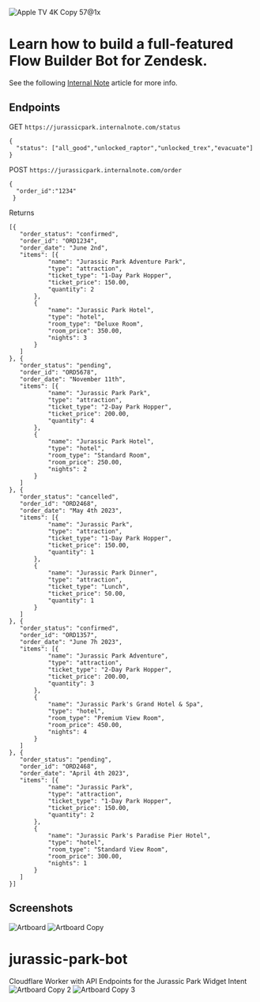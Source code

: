 ![Apple TV 4K Copy 57@1x](https://user-images.githubusercontent.com/894026/232208610-13e87b26-e4a1-4e43-a0d1-c2bef700d00c.jpg)
# Learn how to build a full-featured Flow Builder Bot for Zendesk.
See the following [Internal Note](internalnote.com/flow-builder-dinosaurs/
) article for more info.

## Endpoints
GET `https://jurassicpark.internalnote.com/status`

```
{
  "status": ["all_good","unlocked_raptor","unlocked_trex","evacuate"]
}
```

POST `https://jurassicpark.internalnote.com/order`
```
{
  "order_id":"1234"
 }
 ```
 
 Returns
 ```
 [{
	"order_status": "confirmed",
	"order_id": "ORD1234",
	"order_date": "June 2nd",
	"items": [{
			"name": "Jurassic Park Adventure Park",
			"type": "attraction",
			"ticket_type": "1-Day Park Hopper",
			"ticket_price": 150.00,
			"quantity": 2
		},
		{
			"name": "Jurassic Park Hotel",
			"type": "hotel",
			"room_type": "Deluxe Room",
			"room_price": 350.00,
			"nights": 3
		}
	]
}, {
	"order_status": "pending",
	"order_id": "ORD5678",
	"order_date": "November 11th",
	"items": [{
			"name": "Jurassic Park Park",
			"type": "attraction",
			"ticket_type": "2-Day Park Hopper",
			"ticket_price": 200.00,
			"quantity": 4
		},
		{
			"name": "Jurassic Park Hotel",
			"type": "hotel",
			"room_type": "Standard Room",
			"room_price": 250.00,
			"nights": 2
		}
	]
}, {
	"order_status": "cancelled",
	"order_id": "ORD2468",
	"order_date": "May 4th 2023",
	"items": [{
			"name": "Jurassic Park",
			"type": "attraction",
			"ticket_type": "1-Day Park Hopper",
			"ticket_price": 150.00,
			"quantity": 1
		},
		{
			"name": "Jurassic Park Dinner",
			"type": "attraction",
			"ticket_type": "Lunch",
			"ticket_price": 50.00,
			"quantity": 1
		}
	]
}, {
	"order_status": "confirmed",
	"order_id": "ORD1357",
	"order_date": "June 7h 2023",
	"items": [{
			"name": "Jurassic Park Adventure",
			"type": "attraction",
			"ticket_type": "2-Day Park Hopper",
			"ticket_price": 200.00,
			"quantity": 3
		},
		{
			"name": "Jurassic Park's Grand Hotel & Spa",
			"type": "hotel",
			"room_type": "Premium View Room",
			"room_price": 450.00,
			"nights": 4
		}
	]
}, {
	"order_status": "pending",
	"order_id": "ORD2468",
	"order_date": "April 4th 2023",
	"items": [{
			"name": "Jurassic Park",
			"type": "attraction",
			"ticket_type": "1-Day Park Hopper",
			"ticket_price": 150.00,
			"quantity": 2
		},
		{
			"name": "Jurassic Park's Paradise Pier Hotel",
			"type": "hotel",
			"room_type": "Standard View Room",
			"room_price": 300.00,
			"nights": 1
		}
	]
}]
```
 
## Screenshots
![Artboard](https://user-images.githubusercontent.com/894026/232208605-244eadc4-9bc6-4cba-964d-177eb8c31e6a.png)
![Artboard Copy](https://user-images.githubusercontent.com/894026/232208602-72e0102c-65c9-488b-a77e-b20542bdcadb.png)
# jurassic-park-bot
Cloudflare Worker with API Endpoints for the Jurassic Park Widget Intent
![Artboard Copy 2](https://user-images.githubusercontent.com/894026/232208593-f408d520-7e1b-4d4b-9569-53414856f091.png)
![Artboard Copy 3](https://user-images.githubusercontent.com/894026/232208600-7d8c9973-844a-4da8-b6f5-9c46e40d17a9.png)

## 
